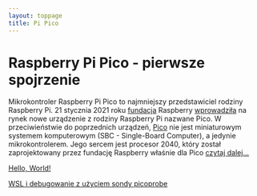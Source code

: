 ```yaml
---
layout: toppage
title: Pi Pico
---
```


# Raspberry Pi Pico - pierwsze spojrzenie

Mikrokontroler Raspberry Pi Pico to najmniejszy przedstawiciel rodziny Raspberry Pi. 21 stycznia 2021 roku [fundacja](https://www.raspberrypi.org/about/) Raspberry [wprowadziła](https://www.raspberrypi.org/blog/raspberry-pi-silicon-pico-now-on-sale/) na rynek nowe urządzenie z rodziny Raspberry Pi nazwane Pico.
W przeciwieństwie do poprzednich urządzeń, [Pico](https://www.raspberrypi.org/products/raspberry-pi-pico/) nie jest miniaturowym systemem komputerowym (SBC - Single-Board Computer), a jedynie mikrokontrolerem. Jego sercem jest procesor 2040, który został zaprojektowany przez fundację Raspberry właśnie dla Pico [czytaj dalej...](./2021/12/wstep)

[Hello, World!](./2022/04/hello)

[WSL i debugowanie z użyciem sondy picoprobe](./2023/04/wsl-dbg)
